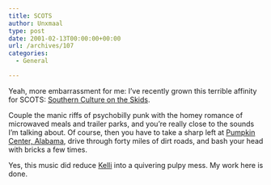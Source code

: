 ```yaml
---
title: SCOTS
author: Unxmaal
type: post
date: 2001-02-13T00:00:00+00:00
url: /archives/107
categories:
  - General

---
```

Yeah, more embarrassment for me: I&#8217;ve recently grown this terrible affinity for SCOTS: [Southern Culture on the Skids][1]. 

Couple the manic riffs of psychobilly punk with the homey romance of microwaved meals and trailer parks, and you&#8217;re really close to the sounds I&#8217;m talking about. Of course, then you have to take a sharp left at <A HREF="http://maps.yahoo.com/py/maps.py?BFCat=&#038;Pyt=Tmap&#038;newFL=Use Address Below&#038;addr=100 main st&#038;csz=pumpkin center%2C al&#038;country=us&#038;Get%A0Map=Get Map">Pumpkin Center, Alabama</A>, drive through forty miles of dirt roads, and bash your head with bricks a few times. 

Yes, this music did reduce [Kelli][2] into a quivering pulpy mess. My work here is done.

 [1]: http://www.scots.com/
 [2]: http://www.astral55.com/kelli/